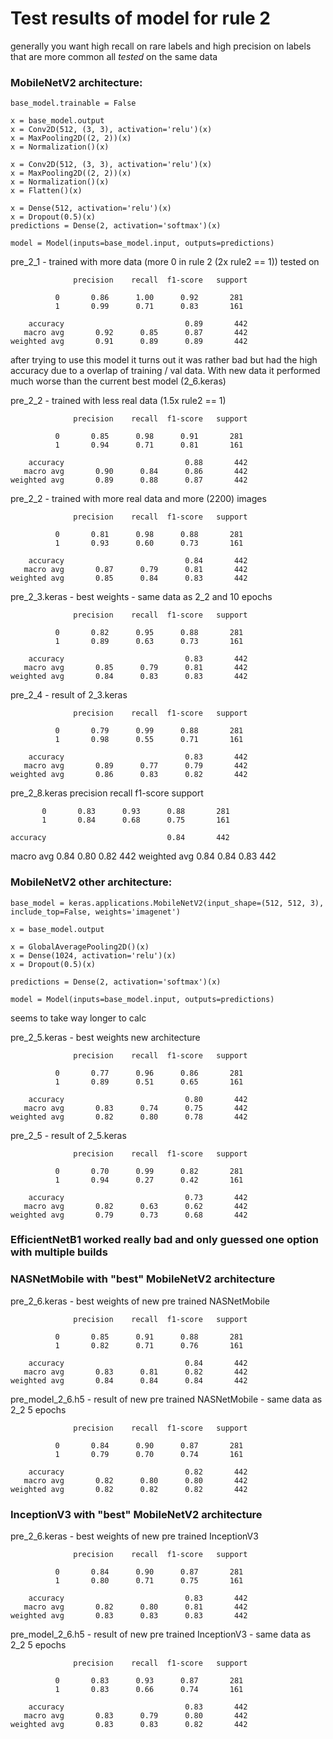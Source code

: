 # Test results of model for rule 2
generally you want high recall on rare labels and high precision on labels that are more common
all *tested* on the same data

### MobileNetV2 architecture:
```
base_model.trainable = False

x = base_model.output
x = Conv2D(512, (3, 3), activation='relu')(x)
x = MaxPooling2D((2, 2))(x)
x = Normalization()(x)

x = Conv2D(512, (3, 3), activation='relu')(x)
x = MaxPooling2D((2, 2))(x)
x = Normalization()(x)
x = Flatten()(x)

x = Dense(512, activation='relu')(x)
x = Dropout(0.5)(x)
predictions = Dense(2, activation='softmax')(x)

model = Model(inputs=base_model.input, outputs=predictions)
```


pre_2_1 - trained with more data (more 0 in rule 2 (2x rule2 == 1))
          tested on 

                  precision    recall  f1-score   support

              0       0.86      1.00      0.92       281
              1       0.99      0.71      0.83       161

        accuracy                           0.89       442
       macro avg       0.92      0.85      0.87       442
    weighted avg       0.91      0.89      0.89       442
after trying to use this model it turns out it was rather bad but had the high accuracy due to a overlap of training / val data. With new data it performed much worse than the current best model (2_6.keras)

pre_2_2 - trained with less real data (1.5x rule2 == 1)

                  precision    recall  f1-score   support

              0       0.85      0.98      0.91       281
              1       0.94      0.71      0.81       161

        accuracy                           0.88       442
       macro avg       0.90      0.84      0.86       442
    weighted avg       0.89      0.88      0.87       442

pre_2_2 - trained with more real data and more (2200) images

                  precision    recall  f1-score   support

              0       0.81      0.98      0.88       281
              1       0.93      0.60      0.73       161

        accuracy                           0.84       442
       macro avg       0.87      0.79      0.81       442
    weighted avg       0.85      0.84      0.83       442


pre_2_3.keras - best weights - same data as 2_2 and 10 epochs

                  precision    recall  f1-score   support

              0       0.82      0.95      0.88       281
              1       0.89      0.63      0.73       161

        accuracy                           0.83       442
       macro avg       0.85      0.79      0.81       442
    weighted avg       0.84      0.83      0.83       442


pre_2_4 - result of 2_3.keras

                  precision    recall  f1-score   support

              0       0.79      0.99      0.88       281
              1       0.98      0.55      0.71       161

        accuracy                           0.83       442
       macro avg       0.89      0.77      0.79       442
    weighted avg       0.86      0.83      0.82       442


pre_2_8.keras
              precision    recall  f1-score   support

           0       0.83      0.93      0.88       281
           1       0.84      0.68      0.75       161

    accuracy                           0.84       442
   macro avg       0.84      0.80      0.82       442
weighted avg       0.84      0.84      0.83       442

### MobileNetV2 other architecture:
```
base_model = keras.applications.MobileNetV2(input_shape=(512, 512, 3), include_top=False, weights='imagenet')

x = base_model.output

x = GlobalAveragePooling2D()(x)
x = Dense(1024, activation='relu')(x)
x = Dropout(0.5)(x)

predictions = Dense(2, activation='softmax')(x)

model = Model(inputs=base_model.input, outputs=predictions)
```
seems to take way longer to calc

pre_2_5.keras - best weights new architecture

                  precision    recall  f1-score   support

              0       0.77      0.96      0.86       281
              1       0.89      0.51      0.65       161

        accuracy                           0.80       442
       macro avg       0.83      0.74      0.75       442
    weighted avg       0.82      0.80      0.78       442

pre_2_5 - result of 2_5.keras

                  precision    recall  f1-score   support

              0       0.70      0.99      0.82       281
              1       0.94      0.27      0.42       161

        accuracy                           0.73       442
       macro avg       0.82      0.63      0.62       442
    weighted avg       0.79      0.73      0.68       442



### EfficientNetB1 worked really bad and only guessed one option with multiple builds


### NASNetMobile with "best" MobileNetV2 architecture

pre_2_6.keras - best weights of new pre trained NASNetMobile

                  precision    recall  f1-score   support

              0       0.85      0.91      0.88       281
              1       0.82      0.71      0.76       161

        accuracy                           0.84       442
       macro avg       0.83      0.81      0.82       442
    weighted avg       0.84      0.84      0.84       442


pre_model_2_6.h5 - result of new pre trained NASNetMobile - same data as 2_2 5 epochs

                  precision    recall  f1-score   support

              0       0.84      0.90      0.87       281
              1       0.79      0.70      0.74       161

        accuracy                           0.82       442
       macro avg       0.82      0.80      0.80       442
    weighted avg       0.82      0.82      0.82       442



### InceptionV3 with "best" MobileNetV2 architecture

pre_2_6.keras - best weights of new pre trained InceptionV3

                  precision    recall  f1-score   support

              0       0.84      0.90      0.87       281
              1       0.80      0.71      0.75       161

        accuracy                           0.83       442
       macro avg       0.82      0.80      0.81       442
    weighted avg       0.83      0.83      0.83       442


pre_model_2_6.h5 - result of new pre trained InceptionV3 - same data as 2_2 5 epochs

                  precision    recall  f1-score   support

              0       0.83      0.93      0.87       281
              1       0.83      0.66      0.74       161

        accuracy                           0.83       442
       macro avg       0.83      0.79      0.80       442
    weighted avg       0.83      0.83      0.82       442

